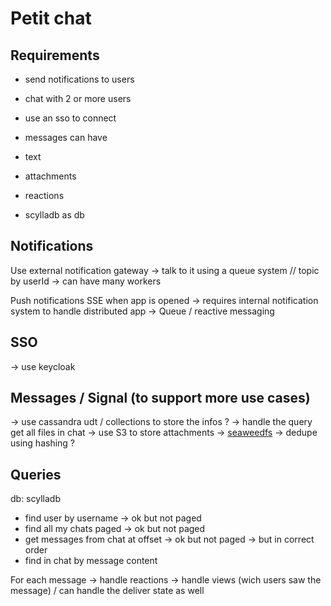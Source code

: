 # Petit chat


## Requirements

- send notifications to users
- chat with 2 or more users
- use an sso to connect
- messages can have
 - text
 - attachments
 - reactions


- scylladb as db

## Notifications

Use external notification gateway
-> talk to it using a queue system // topic by userId
-> can have many workers

Push notifications
SSE when app is opened -> requires internal notification system to handle distributed app -> Queue / reactive messaging

## SSO
-> use keycloak

## Messages / Signal (to support more use cases)
-> use cassandra udt / collections to store the infos ? -> handle the query get all files in chat
-> use S3 to store attachments -> [seaweedfs](https://github.com/seaweedfs/seaweedfs)
-> dedupe using hashing ?

## Queries

db: scylladb

- find user by username -> ok but not paged
- find all my chats paged -> ok but not paged
- get messages from chat at offset -> ok but not paged -> but in correct order
- find in chat by message content

For each message
-> handle reactions
-> handle views (wich users saw the message) / can handle the deliver state as well
